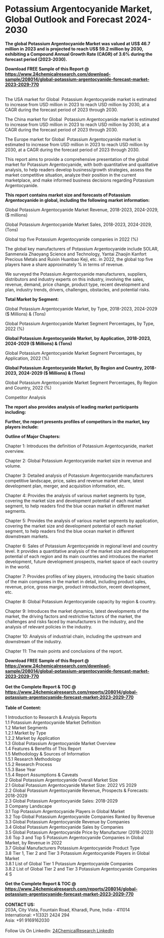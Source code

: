 <h1>Potassium Argentocyanide Market, Global Outlook and Forecast 2024-2030</h1><p><strong>The global Potassium Argentocyanide Market was valued at US$ 46.7 million in 2023 and is projected to reach US$ 59.2 million by 2030, exhibiting a Compound Annual Growth Rate (CAGR) of 3.6% during the forecast period (2023-2030).</strong></p><p>
</p><p></p><div><b>Download FREE Sample of this Report @ 
            <a href="https://www.24chemicalresearch.com/download-sample/208014/global-potassium-argentocyanide-forecast-market-2023-2029-770">
            https://www.24chemicalresearch.com/download-sample/208014/global-potassium-argentocyanide-forecast-market-2023-2029-770</a></b></div><br><p>
</p><p>The USA market for Global  Potassium Argentocyanide market is estimated to increase from USD million in 2023 to reach USD million by 2030, at a CAGR during the forecast period of 2023 through 2030.</p><p>
</p><p>The China market for Global  Potassium Argentocyanide market is estimated to increase from USD million in 2023 to reach USD million by 2030, at a CAGR during the forecast period of 2023 through 2030.</p><p>
</p><p>The Europe market for Global  Potassium Argentocyanide market is estimated to increase from USD million in 2023 to reach USD million by 2030, at a CAGR during the forecast period of 2023 through 2030.</p><p>
</p><p>This report aims to provide a comprehensive presentation of the global market for Potassium Argentocyanide, with both quantitative and qualitative analysis, to help readers develop business/growth strategies, assess the market competitive situation, analyze their position in the current marketplace, and make informed business decisions regarding Potassium Argentocyanide.</p><p>
</p><p><strong>This report contains market size and forecasts of Potassium Argentocyanide in global, including the following market information:</strong></p><p>
Global Potassium Argentocyanide Market Revenue, 2018-2023, 2024-2029, ($ millions)</p><p>
Global Potassium Argentocyanide Market Sales, 2018-2023, 2024-2029, (Tons)</p><p>
Global top five Potassium Argentocyanide companies in 2022 (%)</p><p>
</p><p>
</p><p>The global key manufacturers of Potassium Argentocyanide include SOLAR, Sanmenxia Zhaoyang Science and Technology, Yantai Zhaojin Kanfort Precious Metals and Ruixin Huanbao Keji, etc. in 2022, the global top five players have a share approximately % in terms of revenue.</p><p>
We surveyed the Potassium Argentocyanide manufacturers, suppliers, distributors and industry experts on this industry, involving the sales, revenue, demand, price change, product type, recent development and plan, industry trends, drivers, challenges, obstacles, and potential risks.</p><p>
</p><p></p><p>
<strong>Total Market by Segment:</strong></p><p>
Global Potassium Argentocyanide Market, by Type, 2018-2023, 2024-2029 ($ Millions) &amp; (Tons)</p><p>
Global Potassium Argentocyanide Market Segment Percentages, by Type, 2022 (%)</p><p>
</p><p>
</p><p><strong>Global Potassium Argentocyanide Market, by Application, 2018-2023, 2024-2029 ($ Millions) &amp; (Tons)</strong></p><p>
Global Potassium Argentocyanide Market Segment Percentages, by Application, 2022 (%)</p><p>
</p><p>
</p><p><strong>Global Potassium Argentocyanide Market, By Region and Country, 2018-2023, 2024-2029 ($ Millions) &amp; (Tons)</strong></p><p>
Global Potassium Argentocyanide Market Segment Percentages, By Region and Country, 2022 (%)</p><p>
</p><p>
</p><p></p><p>
Competitor Analysis</p><p>
<strong>The report also provides analysis of leading market participants including:</strong></p><p>
</p><p>
</p><p><strong>Further, the report presents profiles of competitors in the market, key players include:</strong></p><p>
</p><p>
</p><p><strong>Outline of Major Chapters:</strong></p><p>
Chapter 1: Introduces the definition of Potassium Argentocyanide, market overview.</p><p>
Chapter 2: Global Potassium Argentocyanide market size in revenue and volume.</p><p>
Chapter 3: Detailed analysis of Potassium Argentocyanide manufacturers competitive landscape, price, sales and revenue market share, latest development plan, merger, and acquisition information, etc.</p><p>
Chapter 4: Provides the analysis of various market segments by type, covering the market size and development potential of each market segment, to help readers find the blue ocean market in different market segments.</p><p>
Chapter 5: Provides the analysis of various market segments by application, covering the market size and development potential of each market segment, to help readers find the blue ocean market in different downstream markets.</p><p>
Chapter 6: Sales of Potassium Argentocyanide in regional level and country level. It provides a quantitative analysis of the market size and development potential of each region and its main countries and introduces the market development, future development prospects, market space of each country in the world.</p><p>
Chapter 7: Provides profiles of key players, introducing the basic situation of the main companies in the market in detail, including product sales, revenue, price, gross margin, product introduction, recent development, etc.</p><p>
Chapter 8: Global Potassium Argentocyanide capacity by region &amp; country.</p><p>
Chapter 9: Introduces the market dynamics, latest developments of the market, the driving factors and restrictive factors of the market, the challenges and risks faced by manufacturers in the industry, and the analysis of relevant policies in the industry.</p><p>
Chapter 10: Analysis of industrial chain, including the upstream and downstream of the industry.</p><p>
Chapter 11: The main points and conclusions of the report.</p><div><b>Download FREE Sample of this Report @ 
            <a href="https://www.24chemicalresearch.com/download-sample/208014/global-potassium-argentocyanide-forecast-market-2023-2029-770">
            https://www.24chemicalresearch.com/download-sample/208014/global-potassium-argentocyanide-forecast-market-2023-2029-770</a></b></div><br><div><b>Get the Complete Report & TOC @ 
            <a href="https://www.24chemicalresearch.com/reports/208014/global-potassium-argentocyanide-forecast-market-2023-2029-770">
            https://www.24chemicalresearch.com/reports/208014/global-potassium-argentocyanide-forecast-market-2023-2029-770</a></b></div><br>
            <b>Table of Content:</b><p>1 Introduction to Research & Analysis Reports<br />
    1.1 Potassium Argentocyanide Market Definition<br />
    1.2 Market Segments<br />
        1.2.1 Market by Type<br />
        1.2.2 Market by Application<br />
    1.3 Global Potassium Argentocyanide Market Overview<br />
    1.4 Features & Benefits of This Report<br />
    1.5 Methodology & Sources of Information<br />
        1.5.1 Research Methodology<br />
        1.5.2 Research Process<br />
        1.5.3 Base Year<br />
        1.5.4 Report Assumptions & Caveats<br />
2 Global Potassium Argentocyanide Overall Market Size<br />
    2.1 Global Potassium Argentocyanide Market Size: 2022 VS 2029<br />
    2.2 Global Potassium Argentocyanide Revenue, Prospects & Forecasts: 2018-2029<br />
    2.3 Global Potassium Argentocyanide Sales: 2018-2029<br />
3 Company Landscape<br />
    3.1 Top Potassium Argentocyanide Players in Global Market<br />
    3.2 Top Global Potassium Argentocyanide Companies Ranked by Revenue<br />
    3.3 Global Potassium Argentocyanide Revenue by Companies<br />
    3.4 Global Potassium Argentocyanide Sales by Companies<br />
    3.5 Global Potassium Argentocyanide Price by Manufacturer (2018-2023)<br />
    3.6 Top 3 and Top 5 Potassium Argentocyanide Companies in Global Market, by Revenue in 2022<br />
    3.7 Global Manufacturers Potassium Argentocyanide Product Type<br />
    3.8 Tier 1, Tier 2 and Tier 3 Potassium Argentocyanide Players in Global Market<br />
        3.8.1 List of Global Tier 1 Potassium Argentocyanide Companies<br />
        3.8.2 List of Global Tier 2 and Tier 3 Potassium Argentocyanide Companies<br />
4 S</p><div><b>Get the Complete Report & TOC @ 
            <a href="https://www.24chemicalresearch.com/reports/208014/global-potassium-argentocyanide-forecast-market-2023-2029-770">
            https://www.24chemicalresearch.com/reports/208014/global-potassium-argentocyanide-forecast-market-2023-2029-770</a></b></div><br><b>CONTACT US:</b><br>
            203A, City Vista, Fountain Road, Kharadi, Pune, India - 411014<br>
            International: +1(332) 2424 294<br>
            Asia: +91 9169162030 <br><br>
            Follow Us On LinkedIn: <a href="https://www.linkedin.com/company/24chemicalresearch/">24ChemicalResearch LinkedIn</a>